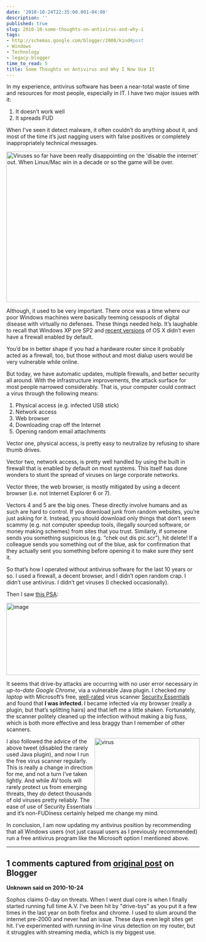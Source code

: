 ```yaml
---
date: '2010-10-24T22:35:00.001-04:00'
description: ''
published: true
slug: 2010-10-some-thoughts-on-antivirus-and-why-i
tags:
- http://schemas.google.com/blogger/2008/kind#post
- Windows
- Technology
- legacy-blogger
time_to_read: 5
title: Some Thoughts on Antivirus and Why I Now Use It
---
```


<p>In my experience, antivirus software has been a near-total waste of time and resources for most people, especially in IT. I have two major issues with it:</p>  <ol>   <li>It doesn’t work well </li>    <li>It spreads FUD </li> </ol>  <p>When I’ve seen it detect malware, it often couldn’t do anything about it, and most of the time it’s just nagging users with false positives or completely inappropriately technical messages. </p>  <p><a href="http://xkcd.com/350/"><img alt="Viruses so far have been really disappointing on the 'disable the internet' front, and time is running out.  When Linux/Mac win in a decade or so the game will be over." height="392" src="http://lh6.ggpht.com/_IKD9WtY5kxU/TMTs17jKEDI/AAAAAAAABHg/NuUFbOEzhao/network%5B6%5D.png?imgmax=800" style="margin: 0px auto; display: block; float: none;" title="Viruses so far have been really disappointing on the 'disable the internet' front, and time is running out.  When Linux/Mac win in a decade or so the game will be over." width="700" /></a></p>  <p>Although, it used to be very important. There once was a time where our poor Windows machines were basically teeming cesspools of digital disease with virtually no defenses. These things needed help. It’s laughable to recall that Windows XP pre SP2 and <a href="http://news.cnet.com/8301-10784_3-9807471-7.html">recent versions</a> of OS X didn’t even have a firewall enabled by default.</p>  <p>You’d be in better shape if you had a hardware router since it probably acted as a firewall, too, but those without and most dialup users would be very vulnerable while online.</p>  <p>But today, we have automatic updates, multiple firewalls, and better security all around. With the infrastructure improvements, the attack surface for most people narrowed considerably. That is, your computer could contract a virus through the following means:</p>  <ol>   <li>Physical access (e.g. infected USB stick)</li>    <li>Network access</li>    <li>Web browser</li>    <li>Downloading crap off the Internet</li>    <li>Opening random email attachments</li> </ol>  <p>Vector one, physical access, is pretty easy to neutralize by refusing to share thumb drives. </p>  <p>Vector two, network access, is pretty well handled by using the built in firewall that is enabled by default on most systems. This itself has done wonders to stunt the spread of viruses on large corporate networks.</p>  <p>Vector three, the web browser, is mostly mitigated by using a decent browser (i.e. not Internet Explorer 6 or 7).</p>  <p>Vectors 4 and 5 are the big ones. These directly involve humans and as such are hard to control. If you download junk from random websites, you’re just asking for it. Instead, you should download only things that don’t seem scammy (e.g. not computer speedup tools, illegally sourced software, or money making schemes) from sites that you trust. Similarly, if someone sends you something suspicious (e.g. “chek out dis pic.scr”), hit delete! If a colleague sends you something out of the blue, ask for confirmation that they actually sent you something before opening it to make sure <em>they </em>sent it.</p>  <p>So that’s how I operated without antivirus software for the last 10 years or so. I used a firewall, a decent browser, and I didn’t open random crap. I didn’t use antivirus. I didn’t get viruses (I checked occasionally).</p>  <p>Then I saw <a href="http://twitter.com/#!/codinghorror/status/27956379656">this PSA</a>:</p>  <p><img alt="image" height="188" src="http://lh4.ggpht.com/_IKD9WtY5kxU/TMTs2D4rKdI/AAAAAAAABHk/GXmfoBnGu3A/image%5B2%5D.png?imgmax=800" style="margin: 0px auto; display: block; float: none;" title="image" width="506" /></p>  <p>It seems that drive-by attacks are occurring with no user error necessary <em>in up-to-date Google Chrome</em>, via a vulnerable Java plugin. I checked <em>my laptop </em>with Microsoft’s free, <a href="http://www.techsupportalert.com/best-free-anti-virus-software.htm#Quick_Selection_Guide">well-rated</a> virus scanner <a href="http://www.microsoft.com/security_essentials/">Security Essentials</a> and found that <strong>I was infected. </strong>I became infected via my browser (really a plugin, but that’s splitting hairs) and that left me a little shaken. Fortunately, the scanner politely cleaned up the infection without making a big fuss, which is both more effective and less braggy than I remember of other scanners.</p>  <p><img align="right" alt="virus" height="184" src="http://lh5.ggpht.com/_IKD9WtY5kxU/TMTs2poKfpI/AAAAAAAABHo/bAdoLW6t9Go/virus%5B2%5D.jpg?imgmax=800" style="margin: 0px; display: inline;" title="virus" width="274" />I also followed the advice of the above tweet (disabled the rarely used Java plugin), and now I run the free virus scanner regularly. This is really a change in direction for me, and not a turn I’ve taken lightly. And while AV tools will rarely protect us from emerging threats, they <em>do </em>detect thousands of old viruses pretty reliably. The ease of use of Security Essentials and it’s non-FUDiness certainly helped me change my mind.</p>  <p>In conclusion, I am now updating my antivirus position by recommending that all Windows users (not just casual users as I previously recommended) run a free antivirus program like the Microsoft option I mentioned above.</p>

---

## 1 comments captured from [original post](https://blog.wassupy.com/2010/10/some-thoughts-on-antivirus-and-why-i.html) on Blogger

**Unknown said on 2010-10-24**

Sophos claims 0-day on threats.  When I went dual core is when I finally started running full time A.V.  I've been hit by &quot;drive-bys&quot; as you put it a few times in the last year on both firefox and chrome.  I used to slum around the internet pre-2000 and never had an issue.  These days even legit sites get hit.  I've experimented with running in-line virus detection on my router, but it struggles with streaming media, which is my biggest use.

